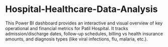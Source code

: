 # Hospital-Healthcare-Data-Analysis
This Power BI dashboard provides an interactive and visual overview of key operational and financial metrics for Patil Hospital. It tracks admission/discharge dates, follow-up schedules, billing vs health insurance amounts, and diagnosis types (like viral infections, flu, malaria, etc.).
